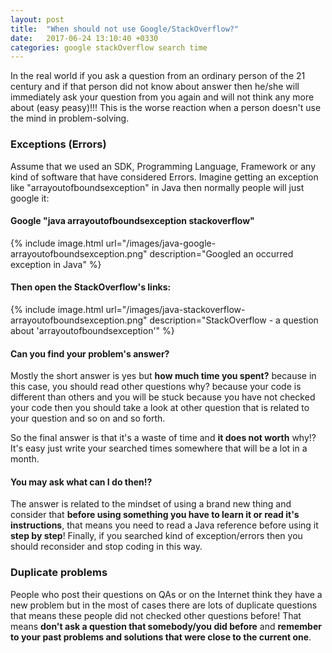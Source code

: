 ```yaml
---
layout: post
title:  "When should not use Google/StackOverflow?"
date:   2017-06-24 13:10:40 +0330
categories: google stackOverflow search time
---
```


In the real world if you ask a question from an ordinary person of the 21 century and if that person did not know about answer then he/she will immediately ask your question from you again and will not think any more about (easy peasy)!!! This is the worse reaction when a person doesn't use the mind in problem-solving.

### Exceptions (Errors)
Assume that we used an SDK, Programming Language, Framework or any kind of software that have considered Errors. Imagine getting an exception like "arrayoutofboundsexception" in Java then normally people will just google it:

#### Google "java arrayoutofboundsexception stackoverflow"
{% include image.html url="/images/java-google-arrayoutofboundsexception.png" description="Googled an occurred exception in Java" %}

#### Then open the StackOverflow's links:
{% include image.html url="/images/java-stackoverflow-arrayoutofboundsexception.png" description="StackOverflow - a question about 'arrayoutofboundsexception'" %}

#### Can you find your problem's answer?
Mostly the short answer is yes but **how much time you spent?** because in this case, you should read other questions why? because your code is different than others and you will be stuck because you have not checked your code then you should take a look at other question that is related to your question and so on and so forth. 

So the final answer is that it's a waste of time and **it does not worth** why!? It's easy just write your searched times somewhere that will be a lot in a month.

#### You may ask what can I do then!?
The answer is related to the mindset of using a brand new thing and consider that **before using something you have to learn it or read it's instructions**, that means you need to read a Java reference before using it **step by step**! Finally, if you searched kind of exception/errors then you should reconsider and stop coding in this way.

### Duplicate problems
People who post their questions on QAs or on the Internet think they have a new problem but in the most of cases there are lots of duplicate questions that means these people did not checked other questions before! That means **don't ask a question that somebody/you did before** and **remember to your past problems and solutions that were close to the current one**.

